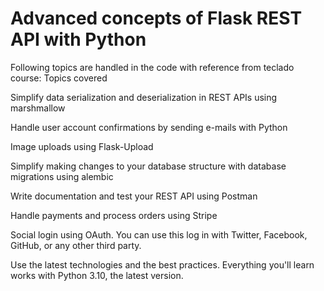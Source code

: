 # Advanced concepts of Flask REST API with Python
Following topics are handled in the code with reference from teclado course:
Topics covered

Simplify data serialization and deserialization in REST APIs using marshmallow

Handle user account confirmations by sending e-mails with Python

Image uploads using Flask-Upload

Simplify making changes to your database structure with database migrations using alembic

Write documentation and test your REST API using Postman

Handle payments and process orders using Stripe

Social login using OAuth. You can use this log in with Twitter, Facebook, GitHub, or any other third party.

Use the latest technologies and the best practices. Everything you'll learn works with Python 3.10, the latest version.
